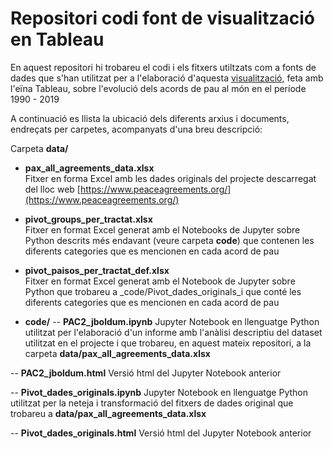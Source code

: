 # Repositori codi font de visualització en Tableau

En aquest repositori hi trobareu el codi i els fitxers utiltzats com a fonts de  dades que s'han utilitzat per a l'elaboració d'aquesta [visualització](https://public.tableau.com/views/PeaceAgreementsUOC2020_public/story_main2?:display_count=y&:origin=viz_share_link), feta amb l'eïna Tableau, sobre l'evolució dels acords de pau al món en el període 1990 - 2019 

A continuació es llista la ubicació dels diferents arxius i documents, endreçats per carpetes, acompanyats d'una breu descripció:

Carpeta **data/**
- **pax_all_agreements_data.xlsx**  
Fitxer en forma Excel amb les dades originals del projecte descarregat del lloc web [https://www.peaceagreements.org/](https://www.peaceagreements.org/)
- **pivot_groups_per_tractat.xlsx**  
Fitxer en format Excel generat amb el Notebooks de Jupyter sobre Python descrits més endavant (veure carpeta **code**) que contenen les diferents categories que es mencionen en cada acord de pau
- **pivot_paisos_per_tractat_def.xlsx**   
Fitxer en format Excel generat amb el Notebook de Jupyter sobre Python que trobareu a _code/Pivot_dades_originals_i que conté les diferents categories que es mencionen en cada acord de pau

 
 



- **code/**
 -- **PAC2_jboldum.ipynb**
Jupyter Notebook en llenguatge Python utilitzat per l'elaboració d'un informe amb l'anàlisi descriptiu del dataset utilitzat en el projecte i que trobareu, en aquest mateix repositori, a la carpeta **data/pax_all_agreements_data.xlsx** 
 
 -- **PAC2_jboldum.html**
 Versió html del Jupyter Notebook anterior
 
 -- **Pivot_dades_originals.ipynb**
Jupyter Notebook en llenguatge Python utilitzat per la neteja i transformació del fitxers de dades original que trobareu a **data/pax_all_agreements_data.xlsx**  
 
 -- **Pivot_dades_originals.html**
 Versió html del Jupyter Notebook anterior
 
  

 
